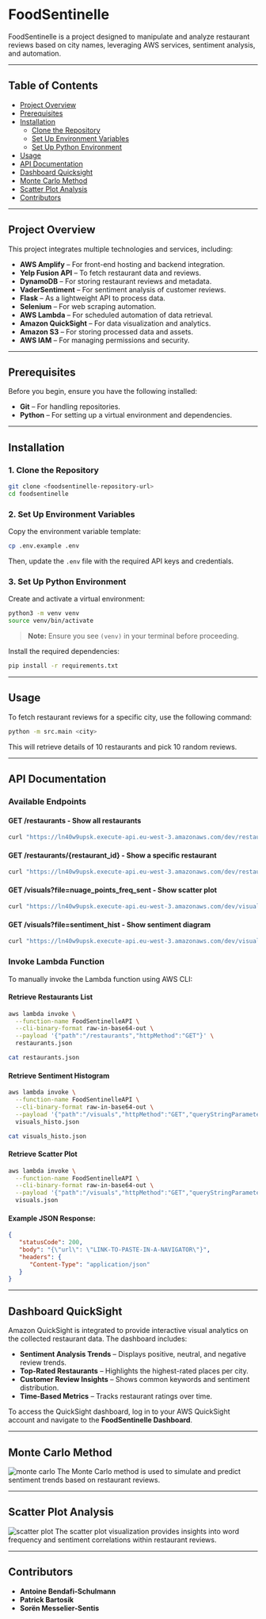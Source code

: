 # FoodSentinelle

FoodSentinelle is a project designed to manipulate and analyze restaurant reviews based on city names, leveraging AWS services, sentiment analysis, and automation.

---

## **Table of Contents**

- [Project Overview](#project-overview)
- [Prerequisites](#prerequisites)
- [Installation](#installation)
  - [Clone the Repository](#1-clone-the-repository)
  - [Set Up Environment Variables](#2-set-up-environment-variables)
  - [Set Up Python Environment](#3-set-up-python-environment)
- [Usage](#usage)
- [API Documentation](#api-documentation)
- [Dashboard Quicksight](#dashboard-quicksight)
- [Monte Carlo Method](#monte-carlo-method)
- [Scatter Plot Analysis](#scatter-plot-analysis)
- [Contributors](#contributors)

---

## **Project Overview**

This project integrates multiple technologies and services, including:

- **AWS Amplify** – For front-end hosting and backend integration.
- **Yelp Fusion API** – To fetch restaurant data and reviews.
- **DynamoDB** – For storing restaurant reviews and metadata.
- **VaderSentiment** – For sentiment analysis of customer reviews.
- **Flask** – As a lightweight API to process data.
- **Selenium** – For web scraping automation.
- **AWS Lambda** – For scheduled automation of data retrieval.
- **Amazon QuickSight** – For data visualization and analytics.
- **Amazon S3** – For storing processed data and assets.
- **AWS IAM** – For managing permissions and security.

---

## **Prerequisites**

Before you begin, ensure you have the following installed:

- **Git** – For handling repositories.
- **Python** – For setting up a virtual environment and dependencies.

---

## **Installation**

### 1. **Clone the Repository**

```bash
git clone <foodsentinelle-repository-url>
cd foodsentinelle
```

### 2. **Set Up Environment Variables**

Copy the environment variable template:

```bash
cp .env.example .env
```

Then, update the `.env` file with the required API keys and credentials.

### 3. **Set Up Python Environment**

Create and activate a virtual environment:

```bash
python3 -m venv venv
source venv/bin/activate
```

> **Note:** Ensure you see `(venv)` in your terminal before proceeding.

Install the required dependencies:

```bash
pip install -r requirements.txt
```

---

## **Usage**

To fetch restaurant reviews for a specific city, use the following command:

```bash
python -m src.main <city>
```

This will retrieve details of 10 restaurants and pick 10 random reviews.

---

## **API Documentation**

### **Available Endpoints**

#### **GET /restaurants** - Show all restaurants
```bash
curl "https://ln40w9upsk.execute-api.eu-west-3.amazonaws.com/dev/restaurants"
```

#### **GET /restaurants/{restaurant_id}** - Show a specific restaurant
```bash
curl "https://ln40w9upsk.execute-api.eu-west-3.amazonaws.com/dev/restaurants/T6krutcCsZ317NS_EGbUZQ"
```

#### **GET /visuals?file=nuage_points_freq_sent** - Show scatter plot
```bash
curl "https://ln40w9upsk.execute-api.eu-west-3.amazonaws.com/dev/visuals?file=nuage_points_freq_sent"
```

#### **GET /visuals?file=sentiment_hist** - Show sentiment diagram
```bash
curl "https://ln40w9upsk.execute-api.eu-west-3.amazonaws.com/dev/visuals?file=sentiment_hist"
```

### **Invoke Lambda Function**
To manually invoke the Lambda function using AWS CLI:

#### **Retrieve Restaurants List**
```bash
aws lambda invoke \
  --function-name FoodSentinelleAPI \
  --cli-binary-format raw-in-base64-out \
  --payload '{"path":"/restaurants","httpMethod":"GET"}' \
  restaurants.json

cat restaurants.json
```

#### **Retrieve Sentiment Histogram**
```bash
aws lambda invoke \
  --function-name FoodSentinelleAPI \
  --cli-binary-format raw-in-base64-out \
  --payload '{"path":"/visuals","httpMethod":"GET","queryStringParameters":{"file":"sentiment_hist"}}' \
  visuals_histo.json

cat visuals_histo.json
```

#### **Retrieve Scatter Plot**
```bash
aws lambda invoke \
  --function-name FoodSentinelleAPI \
  --cli-binary-format raw-in-base64-out \
  --payload '{"path":"/visuals","httpMethod":"GET","queryStringParameters":{"file":"nuage_points_freq_sent"}}' \
  visuals.json
```

#### **Example JSON Response:**
```json
{
   "statusCode": 200, 
   "body": "{\"url\": \"LINK-TO-PASTE-IN-A-NAVIGATOR\"}", 
   "headers": {
      "Content-Type": "application/json"
   }
}
```

---

## **Dashboard QuickSight**

Amazon QuickSight is integrated to provide interactive visual analytics on the collected restaurant data. The dashboard includes:

- **Sentiment Analysis Trends** – Displays positive, neutral, and negative review trends.
- **Top-Rated Restaurants** – Highlights the highest-rated places per city.
- **Customer Review Insights** – Shows common keywords and sentiment distribution.
- **Time-Based Metrics** – Tracks restaurant ratings over time.

To access the QuickSight dashboard, log in to your AWS QuickSight account and navigate to the **FoodSentinelle Dashboard**.

---

## **Monte Carlo Method**

![monte carlo](./docs/monte_carlo_method.png)
The Monte Carlo method is used to simulate and predict sentiment trends based on restaurant reviews.

---

## **Scatter Plot Analysis**

![scatter plot](./docs/words_frequency.png)
The scatter plot visualization provides insights into word frequency and sentiment correlations within restaurant reviews.

---

## **Contributors**

- **Antoine Bendafi-Schulmann**
- **Patrick Bartosik**
- **Sorën Messelier-Sentis**

